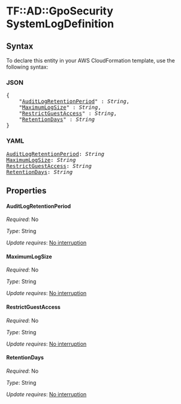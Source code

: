 # TF::AD::GpoSecurity SystemLogDefinition

## Syntax

To declare this entity in your AWS CloudFormation template, use the following syntax:

### JSON

<pre>
{
    "<a href="#auditlogretentionperiod" title="AuditLogRetentionPeriod">AuditLogRetentionPeriod</a>" : <i>String</i>,
    "<a href="#maximumlogsize" title="MaximumLogSize">MaximumLogSize</a>" : <i>String</i>,
    "<a href="#restrictguestaccess" title="RestrictGuestAccess">RestrictGuestAccess</a>" : <i>String</i>,
    "<a href="#retentiondays" title="RetentionDays">RetentionDays</a>" : <i>String</i>
}
</pre>

### YAML

<pre>
<a href="#auditlogretentionperiod" title="AuditLogRetentionPeriod">AuditLogRetentionPeriod</a>: <i>String</i>
<a href="#maximumlogsize" title="MaximumLogSize">MaximumLogSize</a>: <i>String</i>
<a href="#restrictguestaccess" title="RestrictGuestAccess">RestrictGuestAccess</a>: <i>String</i>
<a href="#retentiondays" title="RetentionDays">RetentionDays</a>: <i>String</i>
</pre>

## Properties

#### AuditLogRetentionPeriod

_Required_: No

_Type_: String

_Update requires_: [No interruption](https://docs.aws.amazon.com/AWSCloudFormation/latest/UserGuide/using-cfn-updating-stacks-update-behaviors.html#update-no-interrupt)

#### MaximumLogSize

_Required_: No

_Type_: String

_Update requires_: [No interruption](https://docs.aws.amazon.com/AWSCloudFormation/latest/UserGuide/using-cfn-updating-stacks-update-behaviors.html#update-no-interrupt)

#### RestrictGuestAccess

_Required_: No

_Type_: String

_Update requires_: [No interruption](https://docs.aws.amazon.com/AWSCloudFormation/latest/UserGuide/using-cfn-updating-stacks-update-behaviors.html#update-no-interrupt)

#### RetentionDays

_Required_: No

_Type_: String

_Update requires_: [No interruption](https://docs.aws.amazon.com/AWSCloudFormation/latest/UserGuide/using-cfn-updating-stacks-update-behaviors.html#update-no-interrupt)

